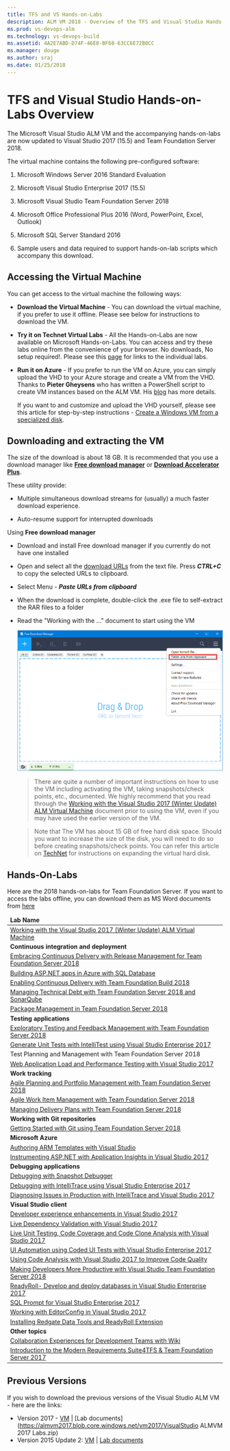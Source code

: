 ```yaml
---
title: TFS and VS Hands-on-Labs
description: ALM VM 2018 - Overview of the TFS and Visual Studio Hands-on-Labs
ms.prod: vs-devops-alm
ms.technology: vs-devops-build
ms.assetid: 4A2E7ABD-D74F-46E8-BF68-63CC6E72B0CC 
ms.manager: douge
ms.author: sraj 
ms.date: 01/25/2018
---
```


# TFS and Visual Studio Hands-on-Labs Overview

The Microsoft Visual Studio ALM VM and the accompanying hands-on-labs are now updated to Visual Studio 2017 (15.5) and Team Foundation Server 2018. 

The virtual machine contains the following pre-configured software:

1. Microsoft Windows Server 2016 Standard Evaluation

2. Microsoft Visual Studio Enterprise 2017 (15.5)

3. Microsoft Visual Studio Team Foundation Server 2018

4. Microsoft Office Professional Plus 2016 (Word, PowerPoint,
    Excel, Outlook)

5. Microsoft SQL Server Standard 2016

6. Sample users and data required to support hands-on-lab scripts which accompany this download.

## Accessing the Virtual Machine

You can get access to the virtual machine the following ways:

- **Download the Virtual Machine** - You can download the virtual machine, if you prefer to use it offline. Please see below for instructions to download the VM.

- **Try it on Technet Virtual Labs** - All the Hands-on-Labs are now available on Microsoft Hands-on-Labs. You can access and try these labs online from the convenience of your browser. No downloads, No setup required!. Please see this [page](technet/readme.md) for links to the individual labs.

- **Run it on Azure** - If you prefer to run the VM on Azure, you can simply upload the VHD to your Azure storage and create a VM from the VHD. Thanks to **Pieter Gheysens** who has written a PowerShell script to create VM instances based on the ALM VM. His [blog](https://intovsts.net/2018/01/03/generating-azure-vms-from-a-specialized-vhd-file/) has more details. 

  If you want to and customize and upload the VHD yourself, please see this article for step-by-step instructions - [Create a Windows VM from a specialized disk](https://docs.microsoft.com/en-us/azure/virtual-machines/windows/create-vm-specialized). 

 
## Downloading and extracting the VM

The size of the download is about 18 GB. It is recommended that you use a download manager  like [**Free download manager**](http://www.freedownloadmanager.org/) or [**Download Accelerator Plus**](http://www.speedbit.com/dap/).

These utility provide:

* Multiple simultaneous download streams for (usually) a much faster download experience.

* Auto-resume support for interrupted downloads

Using **Free download manager**

- Download and install Free download manager if you currently do not have one installed 
- Open and select all the [download URLs](media/almvm2017wu2links.md) from the text file. Press ***CTRL+C*** to copy the selected URLs to clipboard.
- Select Menu - ***Paste URLs from clipboard***      
- When the download is complete, double-click the .exe file to self-extract the RAR files to a folder       
- Read the "Working with the ..." document to start using the VM

  <img src="media/fdm.png" />


   >There are quite a number of important instructions on how to use the VM including activating the VM, taking snapshots/check points, etc., documented. We highly recommend that you read through the [Working with the Visual Studio 2017 (Winter Update) ALM Virtual Machine](started/readme.md) document prior to using the VM, even if you may have used the earlier version of the VM.

   >Note that The VM has about 15 GB of free hard disk space. Should you want to increase the size of the disk, you will need to do so before creating snapshots/check points. You can refer this article on [TechNet]() for instructions on expanding the virtual hard disk.

## Hands-On-Labs

Here are the 2018 hands-on-labs for Team Foundation Server. If you want to access the labs offline, you can download them as MS Word documents from [here](https://almvm2017wu.blob.core.windows.net/labs/ALMVM2017WULabs.zip)

<table width="100%">
   <thead>
      <td><b>Lab Name</b></td>
   </thead>
   <tr>
      <td><a href="started/readme.md">Working with the Visual Studio 2017 (Winter Update) ALM Virtual Machine</a></td>
   </tr>

   <tr>
      <td><b>Continuous integration and deployment</b></td>
   </tr>
   <tr>
      <td><a href="releasemanagement/readme.md">Embracing Continuous Delivery with Release Management for Team Foundation Server 2018</a></td>
   </tr>
   <tr>
      <td><a href="aspnetazure/readme.md">Building ASP.NET apps in Azure with SQL Database</a></td>
   </tr>
   <tr>
      <td><a href="build/readme.md">Enabling Continuous Delivery with Team Foundation Build 2018</a></td>
   </tr>
   <tr>
      <td><a href="technicaldebt/readme.md">Managing Technical Debt with Team Foundation Server 2018 and SonarQube</a></td>
   </tr>
   <tr>
      <td><a href="packagemanagement/readme.md">Package Management in Team Foundation Server 2018</a></td>
   </tr>

   <tr>
      <td><b>Testing applications</b></td>
   </tr>
   <tr>
      <td><a href="exploratorytesting/readme.md">Exploratory Testing and Feedback Management with Team Foundation Server 2018</a></td>
   </tr>
   <tr>
      <td><a href="intellitest/readme.md">Generate Unit Tests with IntelliTest using Visual Studio Enterprise 2017</a></td>
   </tr>
   <tr>
      <td><a hrf="manualtesting/readme.md">Test Planning and Management with Team Foundation Server 2018</a></td>
   </tr>
   <tr>
      <td><a href="load/readme.md">Web Application Load and Performance Testing with Visual Studio 2017</a></td>
   </tr>

   <tr>
      <td><b>Work tracking</b></td>
   </tr>
   <tr>
      <td><a href="agile/readme.md">Agile Planning and Portfolio Management with Team Foundation Server 2018</a></td>
   </tr>
   <tr>
      <td><a href="agileworkitems/readme.md">Agile Work Item Management with Team Foundation Server 2018</a></td>
   </tr>
   <tr>
      <td><a href="deliveryplans/readme.md">Managing Delivery Plans with Team Foundation Server 2018</a></td>
   </tr>

   <tr>
      <td><b>Working with Git repositories</b></td>
   </tr>
   <tr>
      <td><a href="git/readme.md">Getting Started with Git using Team Foundation Server 2018</a></td>
   </tr>

   <tr>
      <td><b>Microsoft Azure</b></td>
   </tr>
   <tr>
      <td><a href="armtemplates/readme.md">Authoring ARM Templates with Visual Studio</a></td>
   </tr>
   <tr>
      <td><a href="appinsights/readme.md">Instrumenting ASP.NET with Application Insights in Visual Studio 2017</a></td>
   </tr>

   <tr>
      <td><b>Debugging applications</b></td>
   </tr>
   <tr>
      <td><a href="snapshotdebugger/readme.md">Debugging with Snapshot Debugger</a></td>
   </tr>
   <tr>
      <td><a href="debugging/readme.md">Debugging with IntelliTrace using Visual Studio Enterprise 2017</a></td>
   </tr>
   <tr>
      <td><a href="intellitrace/readme.md">Diagnosing Issues in Production with IntelliTrace and Visual Studio 2017</a></td>
   </tr>

   <tr>
      <td><b>Visual Studio client</b></td>
   </tr>
   <tr>
      <td><a href="devexp/readme.md">Developer experience enhancements in Visual Studio 2017</a></td>
   </tr>
   <tr>
      <td><a href="livedependencyvalidation/readme.md">Live Dependency Validation with Visual Studio 2017</a></td>
   </tr>
   <tr>
      <td><a href="liveunittesting/readme.md">Live Unit Testing, Code Coverage and Code Clone Analysis with Visual Studio 2017</a></td>
   </tr>
   <tr>
      <td><a href="codedui/readme.md">UI Automation using Coded UI Tests with Visual Studio Enterprise 2017</a></td>
   </tr>
   <tr>
      <td><a href="codeanalysis/readme.md">Using Code Analysis with Visual Studio 2017 to Improve Code Quality</a></td>
   </tr>
   <tr>
      <td><a href="vsproductivity/readme.md">Making Developers More Productive with Visual Studio Team Foundation Server 2018</a></td>
   </tr>
   <tr>
      <td><a href="readyroll/readme.md">ReadyRoll- Develop and deploy databases in Visual Studio Enterprise 2017</a></td>
   </tr>
   <tr>
      <td><a href="sqlprompt/readme.md">SQL Prompt for Visual Studio Enterprise 2017</a></td>
   </tr>
   <tr>
      <td><a href="editorconfig/readme.md">Working with EditorConfig in Visual Studio 2017</a></td>
   </tr>
   <tr>
      <td><a href="redgateinstall/readme.md">Installing Redgate Data Tools and ReadyRoll Extension</a></td>
   </tr>

   <tr>
      <td><b>Other topics</b></td>
   </tr>
   <tr>
      <td><a href="devteamcollaboration/readme.md">Collaboration Experiences for Development Teams with Wiki</a></td>
   </tr>
   <tr>
      <td><a href="smartword4tfs/readme.md">Introduction to the Modern Requirements Suite4TFS & Team Foundation Server 2017</a></td>
   </tr>

</table>

## Previous Versions

If you wish to download the previous versions of the Visual Studio ALM VM - here are the links:
* Version 2017 -  [VM](media/almvm2017url.md) \|  [Lab documents](https://almvm2017.blob.core.windows.net/vm2017/VisualStudio ALMVM 2017 Labs.zip)
* Version 2015 Update 2: [VM](https://msdnshared.blob.core.windows.net/media/2016/06/ALMVM-2015-Update-2-Downloads.txt) \| [Lab documents](http://vsalmvm.azurewebsites.net/visual-studio-2015-update-2-alm-virtual-machine-and-hands-on-labs-demo-scripts/)

